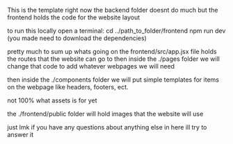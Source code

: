 This is the template 
right now the backend folder doesnt do much 
but the frontend holds the code for the website layout

to run this locally open a terminal:
cd ../path_to_folder/frontend
npm run dev
(you made need to download the dependencies)

pretty much to sum up whats going on the frontend/src/app.jsx file holds the routes that the website can go to
then inside the ./pages folder we will change that code to add whatever webpages we will need

then inside the ./components folder we will put simple templates for items on the webpage like headers, footers, ect.

not 100% what assets is for yet

the ./frontend/public folder will hold images that the website will use

just lmk if you have any questions about anything else in here ill try to answer it